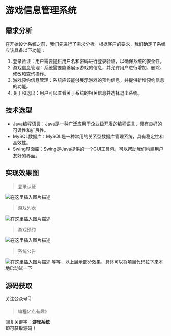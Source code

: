 # 游戏信息管理系统

## 需求分析

在开始设计系统之前，我们先进行了需求分析。根据客户的要求，我们确定了系统应该具备以下功能：

1. 登录验证：用户需要提供用户名和密码进行登录验证，以确保系统的安全性。
2. 游戏信息管理：系统需要能够展示游戏的信息，并允许用户进行增加、删除、修改和查询操作。
3. 游戏预约信息管理：系统应该能够展示游戏的预约信息，并提供新增预约信息的功能。
4. 关于和退出：用户可以查看关于系统的相关信息并选择退出系统。

## 技术选型

- Java编程语言：Java是一种广泛应用于企业级开发的编程语言，具有良好的可读性和扩展性。
- MySQL数据库：MySQL是一种常用的关系型数据库管理系统，具有稳定性和高效性。
- Swing界面库：Swing是Java提供的一个GUI工具包，可以帮助我们构建用户友好的界面。

## 实现效果图

> 登录认证

![在这里插入图片描述](https://img-blog.csdnimg.cn/0903e16096d640b5b497dedb241523d1.png)
> 游戏列表

![在这里插入图片描述](https://img-blog.csdnimg.cn/e184249f4f2b4442885a03b08a67d3b5.png)
> 游戏预约

![在这里插入图片描述](https://img-blog.csdnimg.cn/dfa7c9543100400f88101077522c0ae2.png)
> 系统公告

![在这里插入图片描述](https://img-blog.csdnimg.cn/3c22442fcd084b51bf54d2f0b9da5b14.png)
等等，以上展示部分效果，具体可以将项目代码拉下来本地启动试一下








## 源码获取
关注公众号👇
> 编程亿点有趣》

回复关键字：**游戏系统**   
 即可获取源码！


